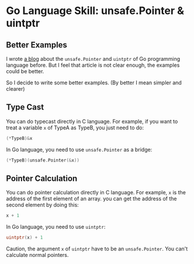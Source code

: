 # Go Language Skill: unsafe.Pointer & uintptr



## Better Examples

I wrote [a blog][prevblog] about the `unsafe.Pointer` and `uintptr` of Go programming language before. But I feel that article is not clear enough, the examples could be better.

So I decide to write some better examples. (By better I mean simpler and clearer)


## Type Cast

You can do typecast directly in C language. For example, if you want to treat a variable `x` of TypeA as TypeB, you just need to do:

```c
(*TypeB)&x
```

In Go language, you need to use `unsafe.Pointer` as a bridge:

```go
(*TypeB)(unsafe.Pointer(&x))
```


## Pointer Calculation

You can do pointer calculation directly in C language. For example, `x` is the address of the first element of an array. you can get the address of the second element by doing this:

```c
x + 1
```

In Go language, you need to use `uintptr`:

```go
uintptr(x) + 1
```

Caution, the argument `x` of `uintptr` have to be an `unsafe.Pointer`. You can't calculate normal pointers.


[prevblog]: /blogs/2017/01/11/20.54.html

